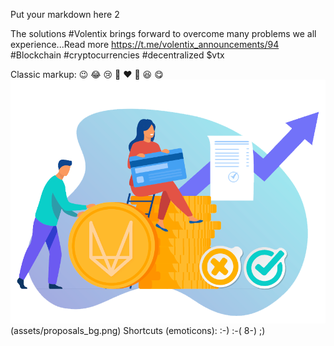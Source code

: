 Put your markdown here 2

The solutions #Volentix brings forward to overcome many problems we all experience...Read more 
https://t.me/volentix_announcements/94
#Blockchain #cryptocurrencies #decentralized $vtx

Classic markup: :wink: :joy: :cry: :angel: :heart: :beers: :laughing: :yum:
![](assets/proposals_bg.png)
(assets/proposals_bg.png)
Shortcuts (emoticons): :-) :-( 8-) ;)

